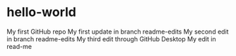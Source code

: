 # hello-world
My first GitHub repo
My first update in branch readme-edits
My second edit in branch readme-edits
My third edit through GitHub Desktop
My edit in read-me
